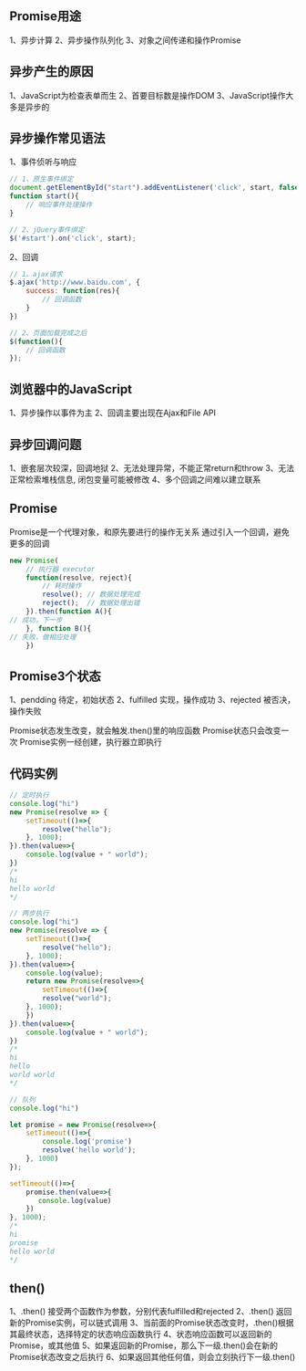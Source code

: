 ## Promise用途
1、异步计算
2、异步操作队列化
3、对象之间传递和操作Promise

## 异步产生的原因
1、JavaScript为检查表单而生
2、首要目标数是操作DOM
3、JavaScript操作大多是异步的

## 异步操作常见语法
1、事件侦听与响应
```js
// 1、原生事件绑定
document.getElementById("start").addEventListener('click', start, false);
function start(){
    // 响应事件处理操作
}

// 2、jQuery事件绑定
$('#start').on('click', start);
```

2、回调
```js
// 1、ajax请求
$.ajax('http://www.baidu.com', {
    success: function(res){
        // 回调函数
    }
})

// 2、页面加载完成之后
$(function(){
    // 回调函数
});
```

## 浏览器中的JavaScript
1、异步操作以事件为主
2、回调主要出现在Ajax和File API

## 异步回调问题
1、嵌套层次较深，回调地狱
2、无法处理异常，不能正常return和throw
3、无法正常检索堆栈信息, 闭包变量可能被修改
4、多个回调之间难以建立联系

## Promise
Promise是一个代理对象，和原先要进行的操作无关系
通过引入一个回调，避免更多的回调

```js
new Promise(
    // 执行器 executor
    function(resolve, reject){
        // 耗时操作
        resolve(); // 数据处理完成
        reject();  // 数据处理出错
    }).then(function A(){
// 成功，下一步
    }, function B(){
// 失败，做相应处理
    })
```

## Promise3个状态
1、pendding 待定，初始状态
2、fulfilled 实现，操作成功
3、rejected 被否决，操作失败

Promise状态发生改变，就会触发.then()里的响应函数
Promise状态只会改变一次
Promise实例一经创建，执行器立即执行

## 代码实例
```js
// 定时执行
console.log("hi")
new Promise(resolve => {
    setTimeout(()=>{
        resolve("hello");
    }, 1000);
}).then(value=>{
    console.log(value + " world");
})
/*
hi
hello world
*/
```

```js
// 两步执行
console.log("hi")
new Promise(resolve => {
    setTimeout(()=>{
        resolve("hello");
    }, 1000);
}).then(value=>{
    console.log(value);
    return new Promise(resolve=>{
        setTimeout(()=>{
        resolve("world");
    }, 1000);
    })
}).then(value=>{
    console.log(value + " world");
})
/*
hi
hello
world world
*/
```

```js
// 队列
console.log("hi")

let promise = new Promise(resolve=>{
    setTimeout(()=>{
        console.log('promise')
        resolve('hello world');
    }, 1000)
});

setTimeout(()=>{
    promise.then(value=>{
       console.log(value) 
    })
}, 1000);
/*
hi
promise
hello world
*/
```
## then()
1、.then() 接受两个函数作为参数，分别代表fulfilled和rejected
2、.then() 返回新的Promise实例，可以链式调用
3、当前面的Promise状态改变时，.then()根据其最终状态，选择特定的状态响应函数执行
4、状态响应函数可以返回新的Promise，或其他值
5、如果返回新的Promise，那么下一级.then()会在新的Promise状态改变之后执行
6、如果返回其他任何值，则会立刻执行下一级.then()
